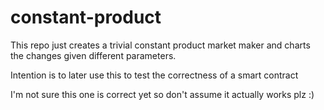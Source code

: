 # constant-product

This repo just creates a trivial constant product market maker and charts the changes given different parameters.

Intention is to later use this to test the correctness of a smart contract


I'm not sure this one is correct yet so don't assume it actually works plz :)
